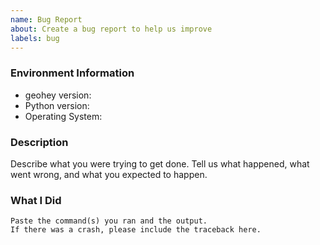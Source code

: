 ```yaml
---
name: Bug Report
about: Create a bug report to help us improve
labels: bug
---
```


<!-- Please search existing issues to avoid creating duplicates. -->

### Environment Information

-   geohey version:
-   Python version:
-   Operating System:

### Description

Describe what you were trying to get done.
Tell us what happened, what went wrong, and what you expected to happen.

### What I Did

```
Paste the command(s) you ran and the output.
If there was a crash, please include the traceback here.
```
